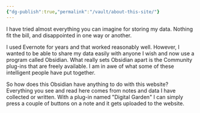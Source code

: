 ```yaml
---
{"dg-publish":true,"permalink":"/vault/about-this-site/"}
---
```



I have tried almost everything you can imagine for storing my data.  Nothing fit the bill, and disappointed in one way or another.

I used Evernote for years and that worked reasonably well. However, I wanted to be able to share my data easily with anyone I wish and now use a program called Obsidian. What really sets Obsidian apart is the Community plug-ins that are freely available. I am in awe of what some of these intelligent people have put together.

So how does this Obsidian have anything to do with this website? Everything you see and read here comes from notes and data I have collected or written. With a plug-in named "Digital Garden" I can simply press a couple of buttons on a note and it gets uploaded to the website.